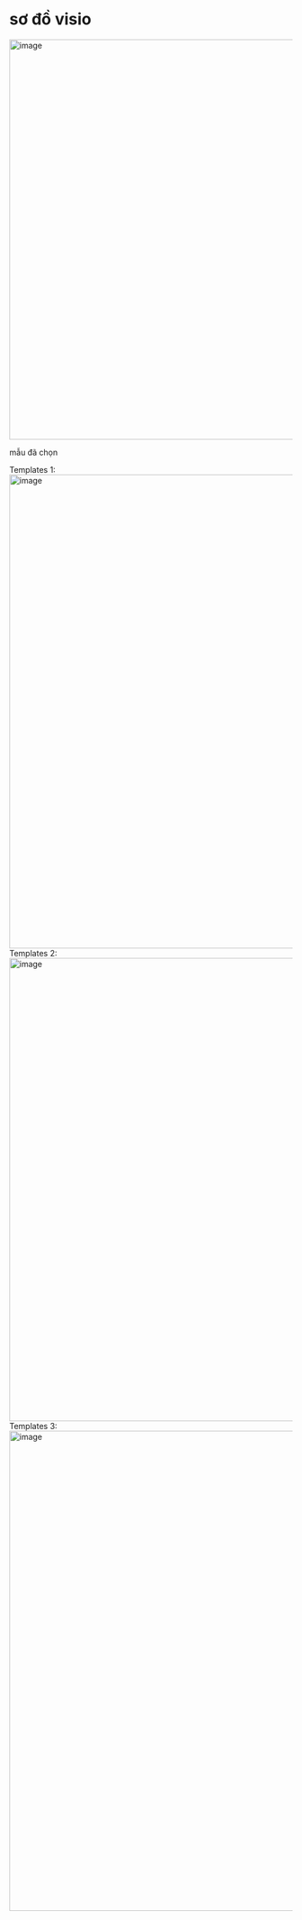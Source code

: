 # sơ đồ visio

<img width="1002" height="711" alt="image" src="https://github.com/user-attachments/assets/9bcfcf45-e60d-4c04-a4e7-a1b1fcba1536" />

mẫu đã chọn

Templates 1:
<img width="1067" height="842" alt="image" src="https://github.com/user-attachments/assets/70226052-5a49-4a23-b016-17165bbcdc41" />
Templates 2:
<img width="1039" height="823" alt="image" src="https://github.com/user-attachments/assets/1da6d4ea-2a1a-4a17-8a1a-f1d1195a041b" />
Templates 3:
<img width="1067" height="853" alt="image" src="https://github.com/user-attachments/assets/3a125b9e-a064-45e4-84d1-afe6e9815b5d" />
